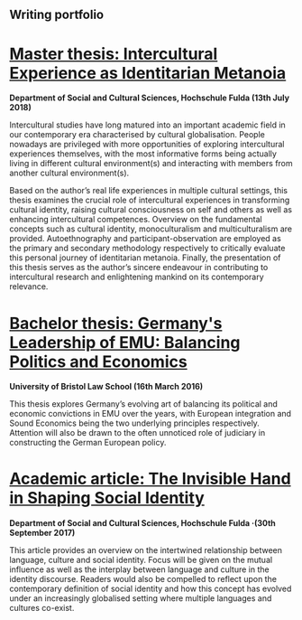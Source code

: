 ## Writing portfolio


# [Master thesis: Intercultural Experience as Identitarian Metanoia](https://www.scribd.com/document/399043652/Intercultural-Experiences-as-Identitarian-Metanoia)
**Department of Social and Cultural Sciences, Hochschule Fulda (13th July 2018)**

Intercultural studies have long matured into an important academic field in our contemporary era characterised by cultural globalisation. People nowadays are privileged with more opportunities of exploring intercultural experiences themselves, with the most informative forms being actually living in different cultural environment(s) and interacting with members from another cultural environment(s).

Based on the author’s real life experiences in multiple cultural settings, this thesis examines the crucial role of intercultural experiences in transforming cultural identity, raising cultural consciousness on self and others as well as enhancing intercultural competences. Overview on the fundamental concepts such as cultural identity, monoculturalism and multiculturalism are provided. Autoethnography and participant-observation are employed as the primary and secondary methodology respectively to critically evaluate this personal journey of identitarian metanoia. Finally, the presentation of this thesis serves as the author’s sincere endeavour in contributing to intercultural research and enlightening mankind on its contemporary relevance.


# [Bachelor thesis: Germany's Leadership of EMU: Balancing Politics and Economics](https://www.scribd.com/document/319043942/Germany-s-Leadership-of-EMU-Balancing-Politics-and-Economics)
**University of Bristol Law School (16th March 2016)**

This thesis explores Germany’s evolving art of balancing its political and economic convictions in EMU over the years, with European integration and Sound Economics being the two underlying principles respectively.
Attention will also be drawn to the often unnoticed role of judiciary in constructing the German European policy.


# [Academic article: The Invisible Hand in Shaping Social Identity](https://www.scribd.com/document/367460106/The-Invisible-Hand-in-Shaping-Social-Identity)
**Department of Social and Cultural Sciences, Hochschule Fulda ·(30th September 2017)**

This article provides an overview on the intertwined relationship between language, culture and social identity. Focus will be given on the mutual influence as well as the interplay between language and culture in the identity discourse. Readers would also be compelled to reflect upon the contemporary definition of social identity and how this concept has evolved under an increasingly globalised setting where multiple languages and cultures co-exist.
